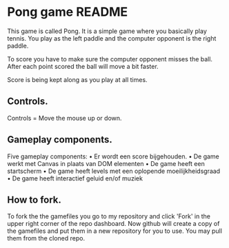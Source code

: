 <h1>Pong game README</h1>
This game is called Pong. It is a simple game where you basically play tennis. 
You play as the left paddle and the computer opponent is the right paddle.

To score you have to make sure the computer opponent misses the ball.
After each point scored the ball will move a bit faster.

Score is being kept along as you play at all times. 

<h2>Controls.</h2>
Controls = Move the mouse up or down.


<h2>Gameplay components.</h2>

Five gameplay components:
• Er wordt een score bijgehouden. 
• De game werkt met Canvas in plaats van DOM elementen
• De game heeft een startscherm
• De game heeft levels met een oplopende moeilijkheidsgraad 
• De game heeft interactief geluid en/of muziek

<h2>How to fork.</h2>

To fork the the gamefiles you go to my repository and click 'Fork' in the upper right corner of the repo dashboard. 
Now github will create a copy of the gamefiles and put them in a new repository for you to use. You may pull them from the cloned repo.